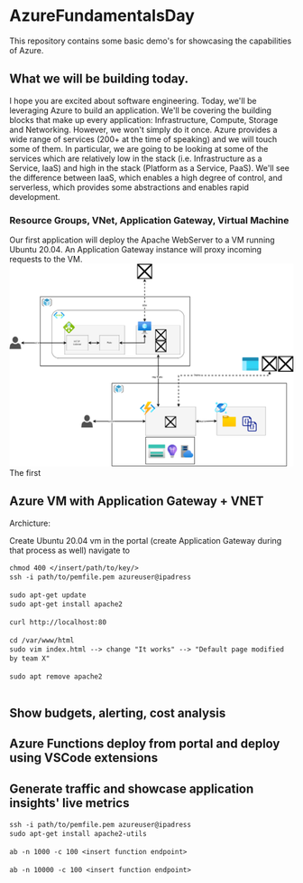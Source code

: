 # AzureFundamentalsDay

This repository contains some basic demo's for showcasing the capabilities of Azure.

## What we will be building today.
I hope you are excited about software engineering. Today, we'll be leveraging Azure to build an application. We'll be covering the building blocks that make up every application: Infrastructure, Compute, Storage and Networking. However, we won't simply do it once. Azure provides a wide range of services (200+ at the time of speaking) and we will touch some of them. In particular, we are going to be looking at some of the services which are relatively low in the stack (i.e. Infrastructure as a Service, IaaS) and high in the stack (Platform as a Service, PaaS). We'll see the difference between IaaS, which enables a high degree of control, and serverless, which provides some abstractions and enables rapid development.


### Resource Groups, VNet, Application Gateway, Virtual Machine
Our first application will deploy the Apache WebServer to a VM running Ubuntu 20.04. An Application Gateway instance will proxy incoming requests to the VM. 
![](./assets/ApplicationGatewayAndVM.png)
The first 


## Azure VM with Application Gateway + VNET

Archicture:

Create Ubuntu 20.04 vm in the portal (create Application Gateway during that process as well)
navigate to

```
chmod 400 </insert/path/to/key/>
ssh -i path/to/pemfile.pem azureuser@ipadress

sudo apt-get update
sudo apt-get install apache2

curl http://localhost:80

cd /var/www/html
sudo vim index.html --> change "It works" --> "Default page modified by team X"

sudo apt remove apache2


```

## Show budgets, alerting, cost analysis

## Azure Functions deploy from portal and deploy using VSCode extensions

## Generate traffic and showcase application insights' live metrics

```
ssh -i path/to/pemfile.pem azureuser@ipadress
sudo apt-get install apache2-utils

ab -n 1000 -c 100 <insert function endpoint>

ab -n 10000 -c 100 <insert function endpoint>
```
